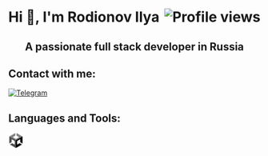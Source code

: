 <!-- Center align text using HTML -->
<h1 align="center" style="display: flex; justify-content: center; align-items: center; width: 100%;">
  Hi 👋, I'm Rodionov Ilya
  <img src="https://komarev.com/ghpvc/?username=BCyclik&color=blue" alt="Profile views" style="margin-left: auto; vertical-align: middle;" />
</h1>

<h2 align="center">A passionate full stack developer in Russia</h2>

<!-- Contact section -->
## Contact with me:
<p>
  <a href="https://t.me/BCyclik">
    <img src="https://upload.wikimedia.org/wikipedia/commons/8/8b/Telegram_icon.svg" alt="Telegram" width="30" height="30" />
  </a>
</p>

<!-- Languages and Tools section -->
## Languages and Tools:
<p>
  <img src="https://raw.githubusercontent.com/devicons/devicon/master/icons/unity/unity-original.svg" alt="Unity3D" width="30" height="30" />
</p>
